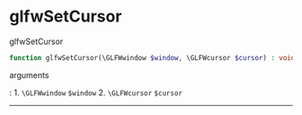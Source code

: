 # glfwSetCursor
glfwSetCursor

```php
function glfwSetCursor(\GLFWwindow $window, \GLFWcursor $cursor) : void
```



arguments

:    1. `\GLFWwindow` `$window` 
    2. `\GLFWcursor` `$cursor` 



---
     